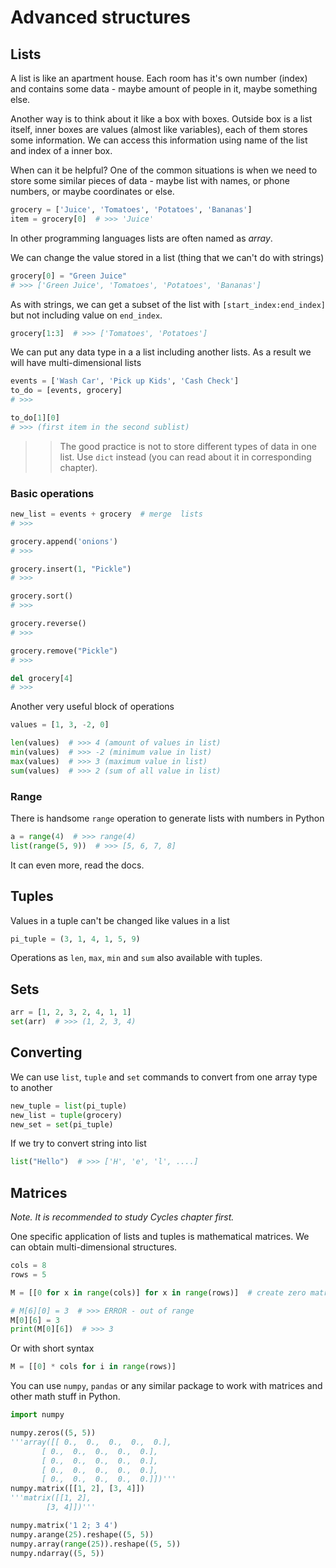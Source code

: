 # Advanced structures

## Lists

A list is like an apartment house. Each room has it's own number (index) and contains some data - maybe amount of people in it, maybe something else.

Another way is to think about it like a box with boxes. Outside box is a list itself, inner boxes are values (almost like variables), each of them stores some information. We can access this information using name of the list and index of a inner box.

When can it be helpful? One of the common situations is when we need to store some similar pieces of data - maybe list with names, or phone numbers, or maybe coordinates or else.

```python
grocery = ['Juice', 'Tomatoes', 'Potatoes', 'Bananas']
item = grocery[0]  # >>> 'Juice'
```

In other programming languages lists are often named as _array_.

We can change the value stored in a list (thing that we can't do with strings)

```python
grocery[0] = "Green Juice"
# >>> ['Green Juice', 'Tomatoes', 'Potatoes', 'Bananas']
```

As with strings, we can get a subset of the list with `[start_index:end_index]` but not including value on `end_index`.

```python
grocery[1:3]  # >>> ['Tomatoes', 'Potatoes']
```

We can put any data type in a a list including another lists. As a result we will have multi-dimensional lists

```python
events = ['Wash Car', 'Pick up Kids', 'Cash Check']
to_do = [events, grocery]
# >>>

to_do[1][0]
# >>> (first item in the second sublist)
```

>> The good practice is not to store different types of data in one list. Use `dict` instead (you can read about it in corresponding chapter).

### Basic operations

```python
new_list = events + grocery  # merge  lists
# >>>

grocery.append('onions')
# >>>

grocery.insert(1, "Pickle")
# >>>

grocery.sort()
# >>>

grocery.reverse()
# >>>

grocery.remove("Pickle")
# >>>

del grocery[4]
# >>>
```

Another very useful block of operations

```python
values = [1, 3, -2, 0]

len(values)  # >>> 4 (amount of values in list)
min(values)  # >>> -2 (minimum value in list)
max(values)  # >>> 3 (maximum value in list)
sum(values)  # >>> 2 (sum of all value in list)
```

### Range

There is handsome `range` operation to generate lists with numbers in Python

```python
a = range(4)  # >>> range(4)
list(range(5, 9))  # >>> [5, 6, 7, 8]
```

It can even more, read the docs.

## Tuples

Values in a tuple can't be changed like values in a list

```python
pi_tuple = (3, 1, 4, 1, 5, 9)
```

Operations as `len`, `max`, `min` and `sum` also available with tuples.

## Sets

```python
arr = [1, 2, 3, 2, 4, 1, 1]
set(arr)  # >>> (1, 2, 3, 4)
```

## Converting

We can use `list`, `tuple` and `set` commands to convert from one array type to another

```python
new_tuple = list(pi_tuple)
new_list = tuple(grocery)
new_set = set(pi_tuple)
```

If we try to convert string into list

```python
list("Hello")  # >>> ['H', 'e', 'l', ....]
```

## Matrices

_Note. It is recommended to study Cycles chapter first._

One specific application of lists and tuples is mathematical matrices. We can obtain multi-dimensional structures.

```python
cols = 8
rows = 5

M = [[0 for x in range(cols)] for x in range(rows)]  # create zero matrix

# M[6][0] = 3  # >>> ERROR - out of range
M[0][6] = 3
print(M[0][6])  # >>> 3
```

Or with short syntax

```python
M = [[0] * cols for i in range(rows)]
```

You can use `numpy`, `pandas` or any similar package to work with matrices and other math stuff in Python.

```python
import numpy

numpy.zeros((5, 5))
'''array([[ 0.,  0.,  0.,  0.,  0.],
       [ 0.,  0.,  0.,  0.,  0.],
       [ 0.,  0.,  0.,  0.,  0.],
       [ 0.,  0.,  0.,  0.,  0.],
       [ 0.,  0.,  0.,  0.,  0.]])'''
numpy.matrix([[1, 2], [3, 4]])
'''matrix([[1, 2],
        [3, 4]])'''

numpy.matrix('1 2; 3 4')
numpy.arange(25).reshape((5, 5))
numpy.array(range(25)).reshape((5, 5))
numpy.ndarray((5, 5))
```